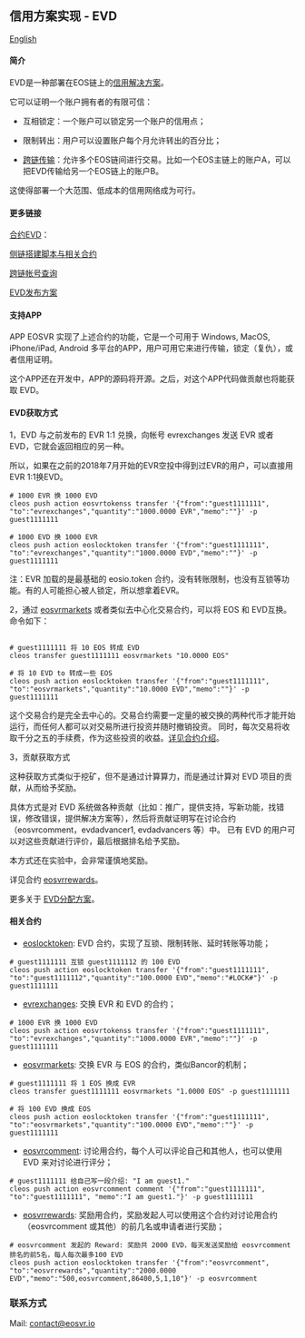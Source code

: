 ## 信用方案实现 - EVD

[English](README.md)

#### 简介

EVD是一种部署在EOS链上的[信用解决方案](intro-cn.md)。

它可以证明一个账户拥有者的有限可信：

- 互相锁定：一个账户可以锁定另一个账户的信用点；

- 限制转出：用户可以设置账户每个月允许转出的百分比；

- [跨链传输](sidechain-cn.md)：允许多个EOS链间进行交易。比如一个EOS主链上的账户A，可以把EVD传输给另一个EOS链上的账户B。

这使得部署一个大范围、低成本的信用网络成为可行。


#### 更多链接

[合约EVD](https://github.com/EOSVR/sidechain/blob/master/contracts/locktoken/README-cn.md)：

[侧链搭建脚本与相关合约](https://github.com/EOSVR/sidechain)

[跨链帐号查询](http://id.eosvr.io)

[EVD发布方案](evd_distribute.md)


#### 支持APP

APP EOSVR 实现了上述合约的功能，它是一个可用于 Windows, MacOS, iPhone/iPad, Android 多平台的APP，用户可用它来进行传输，锁定（复仇），或者信用证明。

这个APP还在开发中，APP的源码将开源。之后，对这个APP代码做贡献也将能获取 EVD。


#### EVD获取方式

1，EVD 与之前发布的 EVR 1:1 兑换，向帐号 evrexchanges 发送 EVR 或者 EVD，它就会返回相应的另一种。

所以，如果在之前的2018年7月开始的EVR空投中得到过EVR的用户，可以直接用EVR 1:1换EVD。

```
# 1000 EVR 换 1000 EVD
cleos push action eosvrtokenss transfer '{"from":"guest1111111", "to":"evrexchanges","quantity":"1000.0000 EVR","memo":""}' -p guest1111111

# 1000 EVD 换 1000 EVR
cleos push action eoslocktoken transfer '{"from":"guest1111111", "to":"evrexchanges","quantity":"1000.0000 EVD","memo":""}' -p guest1111111
```

注：EVR 加载的是最基础的 eosio.token 合约，没有转账限制，也没有互锁等功能。有的人可能担心被人锁定，所以想拿着EVR。

2，通过 [eosvrmarkets](https://github.com/EOSVR/sidechain/blob/master/contracts/sidebancor/README-cn.md) 或者类似去中心化交易合约，可以将 EOS 和 EVD互换。命令如下：

```

# guest1111111 将 10 EOS 转成 EVD
cleos transfer guest1111111 eosvrmarkets "10.0000 EOS"

# 将 10 EVD to 转成一些 EOS
cleos push action eoslocktoken transfer '{"from":"guest1111111", "to":"eosvrmarkets","quantity":"10.0000 EVD","memo":""}' -p guest1111111

```

这个交易合约是完全去中心的。交易合约需要一定量的被交换的两种代币才能开始运行，而任何人都可以对交易所进行投资并随时撤销投资。
同时，每次交易将收取千分之五的手续费，作为这些投资的收益。[详见合约介绍](https://github.com/EOSVR/sidechain/blob/master/contracts/sidebancor/README-cn.md)。

3，贡献获取方式

这种获取方式类似于挖矿，但不是通过计算算力，而是通过计算对 EVD 项目的贡献，从而给予奖励。

具体方式是对 EVD 系统做各种贡献（比如：推广，提供支持，写新功能，找错误，修改错误，提供解决方案等），然后将贡献证明写在讨论合约 （eosvrcomment，evdadvancer1, evdadvancers 等）中。
已有 EVD 的用户可以对这些贡献进行评价，最后根据排名给予奖励。

本方式还在实验中，会非常谨慎地奖励。

详见合约 [eosvrrewards](https://github.com/EOSVR/sidechain/blob/master/contracts/rewards/README-cn.md)。

更多关于 [EVD分配方案](evd_distribute-cn.md)。


#### 相关合约

- [eoslocktoken](https://github.com/EOSVR/sidechain/blob/master/contracts/locktoken/README-cn.md): EVD 合约，实现了互锁、限制转账、延时转账等功能；

```
# guest1111111 互锁 guest1111112 的 100 EVD
cleos push action eoslocktoken transfer '{"from":"guest1111111", "to":"guest1111112","quantity":"100.0000 EVD","memo":"#LOCK#"}' -p guest1111111
```

- [evrexchanges](exchange-cn.md): 交换 EVR 和 EVD 的合约；

```
# 1000 EVR 换 1000 EVD
cleos push action eosvrtokenss transfer '{"from":"guest1111111", "to":"evrexchanges","quantity":"1000.0000 EVR","memo":""}' -p guest1111111
```

- [eosvrmarkets](https://github.com/EOSVR/sidechain/blob/master/contracts/sidebancor/README-cn.md): 交换 EVR 与 EOS 的合约，类似Bancor的机制；

```
# guest1111111 将 1 EOS 换成 EVR
cleos transfer guest1111111 eosvrmarkets "1.0000 EOS" -p guest1111111

# 将 100 EVD 换成 EOS
cleos push action eoslocktoken transfer '{"from":"guest1111111", "to":"eosvrmarkets","quantity":"100.0000 EVD","memo":""}' -p guest1111111

```

- [eosvrcomment](https://github.com/EOSVR/sidechain/blob/master/contracts/comments/README-cn.md): 讨论用合约，每个人可以评论自己和其他人，也可以使用 EVD 来对讨论进行评分；

```
# guest1111111 给自己写一段介绍: "I am guest1."
cleos push action eosvrcomment comment '{"from":"guest1111111", "to":"guest1111111", "memo":"I am guest1."}' -p guest1111111
```

- [eosvrrewards](https://github.com/EOSVR/sidechain/blob/master/contracts/rewards/README-cn.md): 奖励用合约，奖励发起人可以使用这个合约对讨论用合约（eosvrcomment 或其他）的前几名或申请者进行奖励；

```
# eosvrcomment 发起的 Reward: 奖励共 2000 EVD，每天发送奖励给 eosvrcomment 排名的前5名，每人每次最多100 EVD
cleos push action eoslocktoken transfer '{"from":"eosvrcomment", "to":"eosvrrewards","quantity":"2000.0000 EVD","memo":"500,eosvrcomment,86400,5,1,10"}' -p eosvrcomment
```

### 联系方式

Mail: contact@eosvr.io
